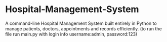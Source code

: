 # Hospital-Management-System
A  command-line Hospital Management System built entirely in Python to manage patients, doctors, appointments and records efficiently. 
(to run the file run main.py with login info username:admin, password:123)
